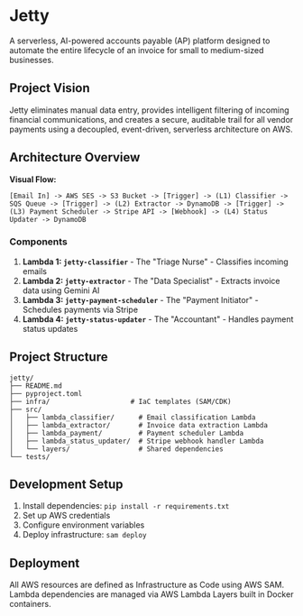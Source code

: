 # Jetty

A serverless, AI-powered accounts payable (AP) platform designed to automate the entire lifecycle of an invoice for small to medium-sized businesses.

## Project Vision

Jetty eliminates manual data entry, provides intelligent filtering of incoming financial communications, and creates a secure, auditable trail for all vendor payments using a decoupled, event-driven, serverless architecture on AWS.

## Architecture Overview

**Visual Flow:**
```
[Email In] -> AWS SES -> S3 Bucket -> [Trigger] -> (L1) Classifier -> SQS Queue -> [Trigger] -> (L2) Extractor -> DynamoDB -> [Trigger] -> (L3) Payment Scheduler -> Stripe API -> [Webhook] -> (L4) Status Updater -> DynamoDB
```

### Components

1. **Lambda 1: `jetty-classifier`** - The "Triage Nurse" - Classifies incoming emails
2. **Lambda 2: `jetty-extractor`** - The "Data Specialist" - Extracts invoice data using Gemini AI
3. **Lambda 3: `jetty-payment-scheduler`** - The "Payment Initiator" - Schedules payments via Stripe
4. **Lambda 4: `jetty-status-updater`** - The "Accountant" - Handles payment status updates

## Project Structure

```
jetty/
├── README.md
├── pyproject.toml
├── infra/                    # IaC templates (SAM/CDK)
├── src/
│   ├── lambda_classifier/      # Email classification Lambda
│   ├── lambda_extractor/       # Invoice data extraction Lambda
│   ├── lambda_payment/         # Payment scheduler Lambda
│   ├── lambda_status_updater/  # Stripe webhook handler Lambda
│   └── layers/                 # Shared dependencies
└── tests/
```

## Development Setup

1. Install dependencies: `pip install -r requirements.txt`
2. Set up AWS credentials
3. Configure environment variables
4. Deploy infrastructure: `sam deploy`

## Deployment

All AWS resources are defined as Infrastructure as Code using AWS SAM. Lambda dependencies are managed via AWS Lambda Layers built in Docker containers. 